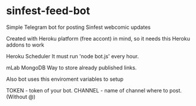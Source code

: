 # sinfest-feed-bot
Simple Telegram bot for posting Sinfest webcomic updates

Created with Heroku platform (free accont) in mind, so it needs this Heroku addons to work

Heroku Scheduler
It must run 'node bot.js' every hour. 

mLab MongoDB
Way to store already published links.

Also bot uses this enviroment variables to setup

TOKEN - token of your bot.
CHANNEL - name of channel where to post. (Without @)
